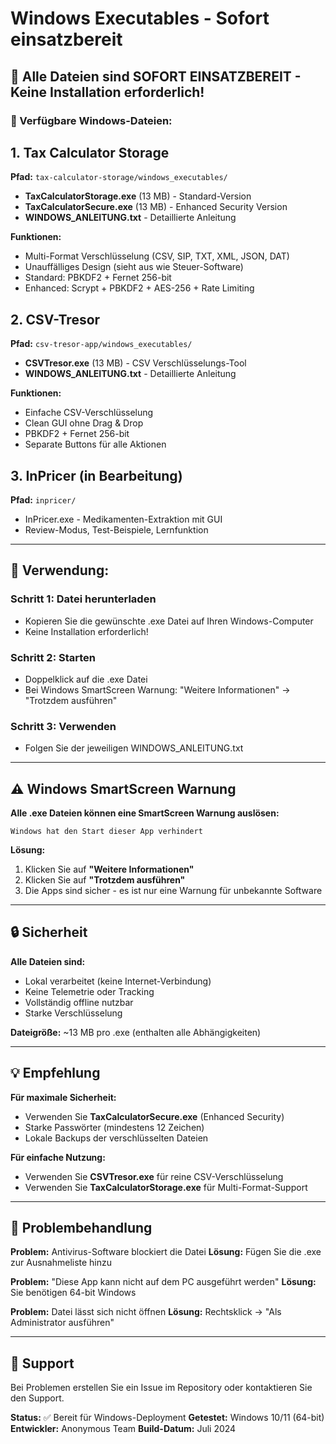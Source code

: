 # Windows Executables - Sofort einsatzbereit

## 🎯 Alle Dateien sind SOFORT EINSATZBEREIT - Keine Installation erforderlich!

### 📁 Verfügbare Windows-Dateien:

## 1. Tax Calculator Storage
**Pfad:** `tax-calculator-storage/windows_executables/`

- **TaxCalculatorStorage.exe** (13 MB) - Standard-Version
- **TaxCalculatorSecure.exe** (13 MB) - Enhanced Security Version  
- **WINDOWS_ANLEITUNG.txt** - Detaillierte Anleitung

**Funktionen:**
- Multi-Format Verschlüsselung (CSV, SIP, TXT, XML, JSON, DAT)
- Unauffälliges Design (sieht aus wie Steuer-Software)
- Standard: PBKDF2 + Fernet 256-bit
- Enhanced: Scrypt + PBKDF2 + AES-256 + Rate Limiting

## 2. CSV-Tresor
**Pfad:** `csv-tresor-app/windows_executables/`

- **CSVTresor.exe** (13 MB) - CSV Verschlüsselungs-Tool
- **WINDOWS_ANLEITUNG.txt** - Detaillierte Anleitung

**Funktionen:**
- Einfache CSV-Verschlüsselung
- Clean GUI ohne Drag & Drop
- PBKDF2 + Fernet 256-bit
- Separate Buttons für alle Aktionen

## 3. InPricer (in Bearbeitung)
**Pfad:** `inpricer/` 

- InPricer.exe - Medikamenten-Extraktion mit GUI
- Review-Modus, Test-Beispiele, Lernfunktion

---

## 🚀 Verwendung:

### Schritt 1: Datei herunterladen
- Kopieren Sie die gewünschte .exe Datei auf Ihren Windows-Computer
- Keine Installation erforderlich!

### Schritt 2: Starten
- Doppelklick auf die .exe Datei
- Bei Windows SmartScreen Warnung: "Weitere Informationen" → "Trotzdem ausführen"

### Schritt 3: Verwenden
- Folgen Sie der jeweiligen WINDOWS_ANLEITUNG.txt

---

## ⚠️ Windows SmartScreen Warnung

**Alle .exe Dateien können eine SmartScreen Warnung auslösen:**

```
Windows hat den Start dieser App verhindert
```

**Lösung:**
1. Klicken Sie auf **"Weitere Informationen"**
2. Klicken Sie auf **"Trotzdem ausführen"**
3. Die Apps sind sicher - es ist nur eine Warnung für unbekannte Software

---

## 🔒 Sicherheit

**Alle Dateien sind:**
- Lokal verarbeitet (keine Internet-Verbindung)
- Keine Telemetrie oder Tracking
- Vollständig offline nutzbar
- Starke Verschlüsselung

**Dateigröße:** ~13 MB pro .exe (enthalten alle Abhängigkeiten)

---

## 💡 Empfehlung

**Für maximale Sicherheit:**
- Verwenden Sie **TaxCalculatorSecure.exe** (Enhanced Security)
- Starke Passwörter (mindestens 12 Zeichen)
- Lokale Backups der verschlüsselten Dateien

**Für einfache Nutzung:**
- Verwenden Sie **CSVTresor.exe** für reine CSV-Verschlüsselung
- Verwenden Sie **TaxCalculatorStorage.exe** für Multi-Format-Support

---

## 🐛 Problembehandlung

**Problem:** Antivirus-Software blockiert die Datei
**Lösung:** Fügen Sie die .exe zur Ausnahmeliste hinzu

**Problem:** "Diese App kann nicht auf dem PC ausgeführt werden"
**Lösung:** Sie benötigen 64-bit Windows

**Problem:** Datei lässt sich nicht öffnen
**Lösung:** Rechtsklick → "Als Administrator ausführen"

---

## 📧 Support

Bei Problemen erstellen Sie ein Issue im Repository oder kontaktieren Sie den Support.

**Status:** ✅ Bereit für Windows-Deployment
**Getestet:** Windows 10/11 (64-bit)
**Entwickler:** Anonymous Team
**Build-Datum:** Juli 2024 